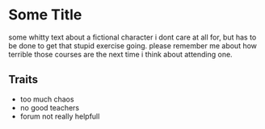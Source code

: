 # Some Title
some whitty text about a fictional character i dont care at all for, but has to be done to get that stupid exercise going. please remember me about how terrible those courses are the next time i think about attending one.
## Traits
* too much chaos
* no good teachers
* forum not really helpfull
